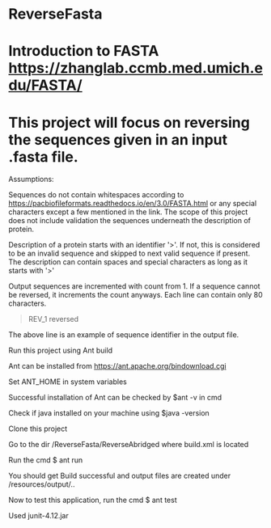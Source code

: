 # ReverseFasta

# Introduction to FASTA https://zhanglab.ccmb.med.umich.edu/FASTA/

# This project will focus on reversing the sequences given in an input .fasta file.

  Assumptions:

  Sequences do not contain whitespaces according to https://pacbiofileformats.readthedocs.io/en/3.0/FASTA.html or any special 
  characters except a few mentioned in the link. The scope of this project does not include validation the sequences underneath the 
  description of protein. 

  Description of a protein starts with an identifier '>'. If not, this is considered to be an invalid sequence and
  skipped to next valid sequence if present. The description can contain spaces and special characters as long as it 
  starts with '>'

  Output sequences are incremented with count from 1. If a sequence cannot be reversed, it increments the count anyways.
  Each line can contain only 80 characters.

  >REV_1 reversed 

  The above line is an example of sequence identifier in the output file.

  Run this project using Ant build

  Ant can be installed from  https://ant.apache.org/bindownload.cgi

  Set ANT_HOME in system variables

  Successful installation of Ant can be checked by $ant -v in cmd

  Check if java installed on your machine using $java -version

  Clone this project

  Go to the dir /ReverseFasta/ReverseAbridged where build.xml is located

  Run the cmd $ ant run

  You should get Build successful and output files are created under /resources/output/..

  Now to test this application, run the cmd $ ant test

  Used junit-4.12.jar


